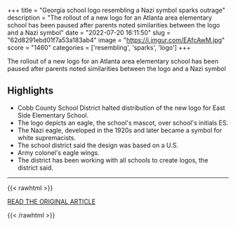 +++
title = "Georgia school logo resembling a Nazi symbol sparks outrage"
description = "The rollout of a new logo for an Atlanta area elementary school has been paused after parents noted similarities between the logo and a Nazi symbol"
date = "2022-07-20 16:11:50"
slug = "62d8291ebd01f7a53a183ab4"
image = "https://i.imgur.com/EAfcAwM.jpg"
score = "1460"
categories = ['resembling', 'sparks', 'logo']
+++

The rollout of a new logo for an Atlanta area elementary school has been paused after parents noted similarities between the logo and a Nazi symbol

## Highlights

- Cobb County School District halted distribution of the new logo for East Side Elementary School.
- The logo depicts an eagle, the school's mascot, over school's initials ES.
- The Nazi eagle, developed in the 1920s and later became a symbol for white supremacists.
- The school district said the design was based on a U.S.
- Army colonel's eagle wings.
- The district has been working with all schools to create logos, the district said.

---

{{< rawhtml >}}
  <p class="article-category">
    <a target="_blank" href="https://abcnews.go.com/US/wireStory/georgia-school-logo-resembling-nazi-symbol-sparks-outrage-87094732">READ THE ORIGINAL ARTICLE</a>
  </p>
{{< /rawhtml >}}
